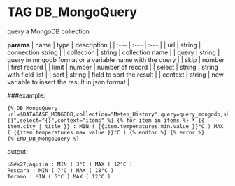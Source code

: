 
# TAG DB_MongoQuery

query a MongoDB collection


**params**
    | name | type  | description |
    | :--- | :---  | :---        |
    | url | string  | connection string  |
    | collection | string  | collection name  |
    | query | string  | query in mngodb format or a variable name with the query  |
    | skip | number  | first record  |
    | limit | number  | number of record  |
    | select | string  | string with field list  |
    | sort | string  | field to sort the result  |
    | context | string  | new variable to insert the result in json format  |



###example:
```{% set query_mongodb = "{ \"district\": \"abruzzo\" }" %}
{% DB_MongoQuery url=$DATABASE_MONGODB,collection="Meteo_History",query=query_mongodb,skip=0,limit=10,sort="{}",select="{}",context="items" %} {% for item in items %} * {{ item.city | title }} : MIN ( {{item.temperatures.min.value }}°C ) MAX ( {{item.temperatures.max.value }}°C ) {% endfor %} {% error %}
{% END_DB_MongoQuery %}
```
output:
```Chieti : MIN ( 6°C ) MAX ( 16°C )
L&#x27;aquila : MIN ( 3°C ) MAX ( 12°C )
Pescara : MIN ( 7°C ) MAX ( 18°C )
Teramo : MIN ( 5°C ) MAX ( 12°C )
```


